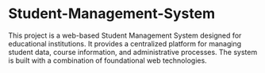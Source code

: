 # Student-Management-System
This project is a web-based Student Management System designed for educational institutions. It provides a centralized platform for managing student data, course information, and administrative processes. The system is built with a combination of foundational web technologies.

